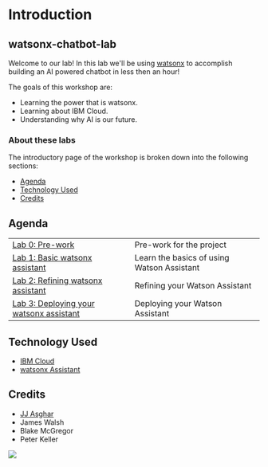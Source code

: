 # Introduction

## watsonx-chatbot-lab

Welcome to our lab! In this lab we'll be using [watsonx][watsonx] to accomplish building an AI powered chatbot in less then an hour!

The goals of this workshop are:

* Learning the power that is watsonx.
* Learning about IBM Cloud.
* Understanding why AI is our future.

### About these labs

The introductory page of the workshop is broken down into the following sections:

* [Agenda](#agenda)
* [Technology Used](#technology-used)
* [Credits](#credits)

## Agenda

|  |  |
| :--- | :--- |
| [Lab 0: Pre-work](pre-work/README.md) | Pre-work for the project |
| [Lab 1: Basic watsonx assistant](lab-1/README.md) | Learn the basics of using Watson Assistant |
| [Lab 2: Refining watsonx assistant](lab-2/README.md) | Refining your Watson Assistant |
| [Lab 3: Deploying your watsonx assistant](lab-2/README.md) | Deploying your Watson Assistant |

## Technology Used

* [IBM Cloud](https://cloud.ibm.com)
* [watsonx Assistant](https://developer.ibm.com/components/watson-assistant/)

## Credits

* [JJ Asghar](https://github.com/jjasghar)
* James Walsh
* Blake McGregor
* Peter Keller

[watsonx]: https://ibm.biz/dev-watsonx

<img src="https://count.asgharlabs.io/count?p=/main_chatbot_page">
